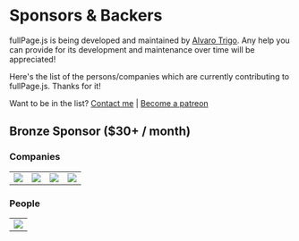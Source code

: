 # Sponsors & Backers

fullPage.js is being developed and maintained by [Alvaro Trigo](https://twitter.com/imac2).
Any help you can provide for its development and maintenance over time will be appreciated!

Here's the list of the persons/companies which are currently contributing to fullPage.js.
Thanks for it!

Want to be in the list? [Contact me](https://alvarotrigo.com/#contact) | [Become a patreon](https://www.patreon.com/fullpagejs)

## Bronze Sponsor ($30+ / month)

### Companies
<!-- bronce start-->
<table>
  <tbody>
    <tr>
      <td align="center" valign="middle">
        <a href="https://www.stackpath.com/" target="_blank" rel="nofollow">
          <img src="http://wallpapers-for-ipad.com/fullpage/imgs3/logos/stackpath3.png">
        </a>
      </td>
      <td align="center" valign="middle">
        <a href="http://www.browserstack.com/" target="_blank" rel="nofollow">
          <img src="http://wallpapers-for-ipad.com/fullpage/imgs3/logos/browserstack3.png">
        </a>
      </td>
      <td align="center" valign="middle">
        <a href="https://codepen.com" target="_blank" rel="nofollow">
          <img src="http://wallpapers-for-ipad.com/fullpage/imgs3/logos/codepen3.png">
        </a>
      </td>
      <td align="center" valign="middle">
        <a href="https://www.codefirst.co.uk" target="_blank">
          <img src="http://wallpapers-for-ipad.com/fullpage/imgs3/logos/codefirst2.png">
        </a>
      </td>
    </tr>
  </tbody>
</table>
<!-- bronce end-->

### People
<table>
    <tbody>
      <tr>
        <td align="center" valign="middle">
          <a href="https://github.com/donsalvadori" target="_blank" rel="nofollow">
            <img src="http://wallpapers-for-ipad.com/fullpage/imgs3/avatars/donsalvadori.jpg">
          </a>
        </td>
      </tr>
    </tbody>
  </table>